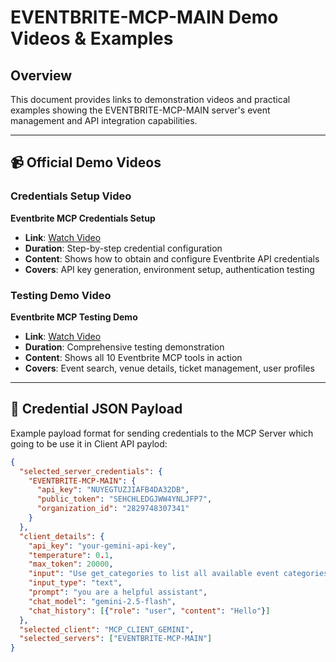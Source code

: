# EVENTBRITE-MCP-MAIN Demo Videos & Examples

## Overview
This document provides links to demonstration videos and practical examples showing the EVENTBRITE-MCP-MAIN server's event management and API integration capabilities.

---

## 📹 Official Demo Videos

### Credentials Setup Video
**Eventbrite MCP Credentials Setup**
- **Link**: [Watch Video](https://drive.google.com/file/d/1DKX2dLg-qJRlCSBmrebbw-Du8PSgLXqA/view?usp=sharing)
- **Duration**: Step-by-step credential configuration
- **Content**: Shows how to obtain and configure Eventbrite API credentials
- **Covers**: API key generation, environment setup, authentication testing

### Testing Demo Video
**Eventbrite MCP Testing Demo**
- **Link**: [Watch Video](https://drive.google.com/file/d/1H7RICV2bEndzrTmQECEGN4OyNmNAaex9/view?usp=sharing)
- **Duration**: Comprehensive testing demonstration
- **Content**: Shows all 10 Eventbrite MCP tools in action
- **Covers**: Event search, venue details, ticket management, user profiles

---
## 🔐 Credential JSON Payload
Example payload format for sending credentials to the MCP Server which going to be use it in Client API paylod:
```json
{
  "selected_server_credentials": {
    "EVENTBRITE-MCP-MAIN": {
      "api_key": "NUYEGTUZJIAFB4DA32DB",
      "public_token": "SEHCHLEDGJWW4YNLJFP7",
      "organization_id": "2829748307341"
    }
  },
  "client_details": {
    "api_key": "your-gemini-api-key",
    "temperature": 0.1,
    "max_token": 20000,
    "input": "Use get_categories to list all available event categories",
    "input_type": "text",
    "prompt": "you are a helpful assistant",
    "chat_model": "gemini-2.5-flash",
    "chat_history": [{"role": "user", "content": "Hello"}]
  },
  "selected_client": "MCP_CLIENT_GEMINI",
  "selected_servers": ["EVENTBRITE-MCP-MAIN"]
}
```
